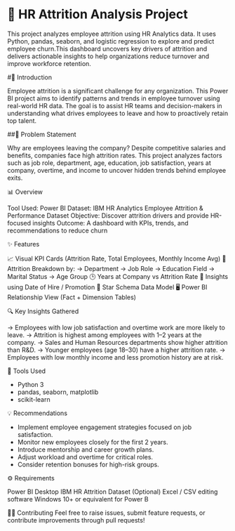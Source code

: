# 🧠 HR Attrition Analysis Project

This project analyzes employee attrition using HR Analytics data. It uses Python, pandas, seaborn, and logistic regression to explore and predict employee churn.This dashboard uncovers key drivers of attrition and delivers actionable insights to help organizations reduce turnover and improve workforce retention.

#📖 Introduction

Employee attrition is a significant challenge for any organization. This Power BI project aims to identify patterns and trends in employee turnover using real-world HR data. The goal is to assist HR teams and decision-makers in understanding what drives employees to leave and how to proactively retain top talent.

##🎯 Problem Statement

Why are employees leaving the company?
Despite competitive salaries and benefits, companies face high attrition rates. This project analyzes factors such as job role, department, age, education, job satisfaction, years at company, overtime, and income to uncover hidden trends behind employee exits.

📊 Overview

Tool Used: Power BI
Dataset: IBM HR Analytics Employee Attrition & Performance Dataset
Objective: Discover attrition drivers and provide HR-focused insights
Outcome: A dashboard with KPIs, trends, and recommendations to reduce churn

✨ Features

📈 Visual KPI Cards (Attrition Rate, Total Employees, Monthly Income Avg)
🧠 Attrition Breakdown by:
-> Department
-> Job Role
-> Education Field
-> Marital Status
-> Age Group
🕒 Years at Company vs Attrition Rate
📅 Insights using Date of Hire / Promotion
🔁 Star Schema Data Model
🖥️ Power BI Relationship View (Fact + Dimension Tables)

🔍 Key Insights Gathered

-> Employees with low job satisfaction and overtime work are more likely to leave.
-> Attrition is highest among employees with 1–2 years at the company.
-> Sales and Human Resources departments show higher attrition than R&D.
-> Younger employees (age 18–30) have a higher attrition rate.
-> Employees with low monthly income and less promotion history are at risk.

🔧 Tools Used
- Python 3
- pandas, seaborn, matplotlib
- scikit-learn

💡 Recommendations

- Implement employee engagement strategies focused on job satisfaction.
- Monitor new employees closely for the first 2 years.
- Introduce mentorship and career growth plans.
- Adjust workload and overtime for critical roles.
- Consider retention bonuses for high-risk groups.

⚙️ Requirements

Power BI Desktop
IBM HR Attrition Dataset
(Optional) Excel / CSV editing software
Windows 10+ or equivalent for Power B

🙋‍♀️ Contributing
Feel free to raise issues, submit feature requests, or contribute improvements through pull requests!


